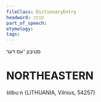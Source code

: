 ```yaml
---
fileClass: DictionaryEntry
headword: סטיבון
part_of_speech: 
etymology: 
tags: 
---
```

סטיבון
־עס
דער

NORTHEASTERN
==============

s̀tibuˑn {LITHUANIA, Vilnius, 54257}